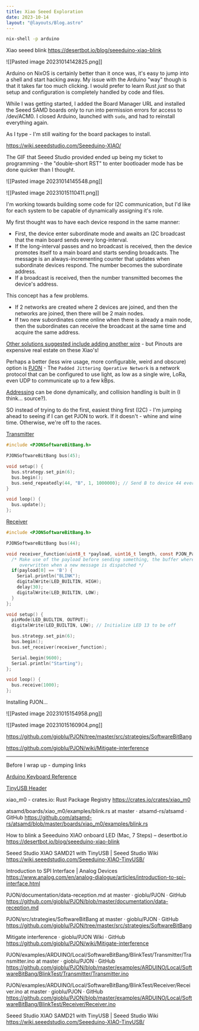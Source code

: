 ```yaml
---
title: Xiao Seeed Exploration
date: 2023-10-14
layout: "@layouts/Blog.astro"
---
```

```bash
nix-shell -p arduino
```

Xiao seeed blink https://desertbot.io/blog/seeeduino-xiao-blink

![[Pasted image 20231014142825.png]]

Arduino on NixOS is certainly better than it once was,
it's easy to jump into a shell and start hacking away.
My issue with the Arduino "way" though is that it takes far too much clicking.
I would prefer to learn Rust _just_ so that setup and configuration is completely handled by code and files.

While I was getting started, I added the Board Manager URL and installed the Seeed SAMD boards only to run into permission errors for access to /dev/ACM0. I closed Arduino, launched with `sudo`, and had to reinstall everything again.

As I type - I'm still waiting for the board packages to install.

https://wiki.seeedstudio.com/Seeeduino-XIAO/

The GIF that Seeed Studio provided ended up being my ticket to programming - the "double-short RST" to enter bootloader mode has be done quicker than I thought.

![[Pasted image 20231014145548.png]]

![[Pasted image 20231015110411.png]]

I'm working towards building some code for I2C communication, but I'd like for each system to be capable of dynamically assigning it's role.

My first thought was to have each device respond in the same manner:
- First, the device enter subordinate mode and awaits an I2C broadcast that the main board sends every long-interval.
- If the long-interval passes and no broadcast is received, then the device promotes itself to a main board and starts sending broadcasts. The message is an always-incrementing counter that updates when subordinate devices respond. The number becomes the subordinate address.
- If a broadcast is received, then the number transmitted becomes the device's address.

This concept has a few problems.
- If 2 networks are created where 2 devices are joined, and then the networks are joined, then there will be 2 main nodes.
- If two new subordinates come online when there is already a main node, then the subordinates can receive the broadcast at the same time and acquire the same address.

[Other solutions suggested include adding another wire](https://arduino.stackexchange.com/questions/67461/arduino-slave-with-2-masters-sharing-the-same-i2c-bus) - but Pinouts are expensive real estate on these Xiao's!

Perhaps a better (less wire usage, more configurable, weird and obscure) option is [PJON](https://github.com/gioblu/PJON) - The `Padded Jittering Operative Network` is a network protocol that can be configured to use light, as low as a single wire, LoRa, even UDP to communicate up to a few kBps.

[Addressing](https://github.com/gioblu/PJON/blob/master/documentation/addressing.md) can be done dynamically, and collision handling is built in (I think... source?).

SO instead of trying to do the first, easiest thing first (I2C) - I'm jumping ahead to seeing if I can get PJON to work. If it doesn't - whine and wine time. Otherwise, we're off to the races.

[Transmitter](https://github.com/gioblu/PJON/blob/master/examples/ARDUINO/Local/SoftwareBitBang/BlinkTest/Transmitter/Transmitter.ino)
```c
#include <PJONSoftwareBitBang.h>

PJONSoftwareBitBang bus(45);

void setup() {
  bus.strategy.set_pin(6);
  bus.begin();
  bus.send_repeatedly(44, "B", 1, 1000000); // Send B to device 44 every second
}

void loop() {
  bus.update();
};
```

[Receiver](https://github.com/gioblu/PJON/blob/master/examples/ARDUINO/Local/SoftwareBitBang/BlinkTest/Receiver/Receiver.ino)
```c
#include <PJONSoftwareBitBang.h>

PJONSoftwareBitBang bus(44);

void receiver_function(uint8_t *payload, uint16_t length, const PJON_Packet_Info &packet_info) {
  /* Make use of the payload before sending something, the buffer where payload points to is
     overwritten when a new message is dispatched */
  if(payload[0] == 'B') {
    Serial.println("BLINK");
    digitalWrite(LED_BUILTIN, HIGH);
    delay(30);
    digitalWrite(LED_BUILTIN, LOW);
  }
};

void setup() {
  pinMode(LED_BUILTIN, OUTPUT);
  digitalWrite(LED_BUILTIN, LOW); // Initialize LED 13 to be off

  bus.strategy.set_pin(6);
  bus.begin();
  bus.set_receiver(receiver_function);

  Serial.begin(9600);
  Serial.println("Starting");
};

void loop() {
  bus.receive(1000);
};
```

Installing PJON...

![[Pasted image 20231015154958.png]]


![[Pasted image 20231015160904.png]]


https://github.com/gioblu/PJON/tree/master/src/strategies/SoftwareBitBang

https://github.com/gioblu/PJON/wiki/Mitigate-interference

---

Before I wrap up - dumping links

[Arduino Keyboard Reference](https://www.arduino.cc/reference/en/language/functions/usb/keyboard/keyboardmodifiers/)

[TinyUSB Header](https://github.com/cyborg5/TinyUSB_Mouse_and_Keyboard/blob/master/TinyUSB_Mouse_and_Keyboard.h)


xiao_m0 - crates.io: Rust Package Registry
https://crates.io/crates/xiao_m0

atsamd/boards/xiao_m0/examples/blink.rs at master · atsamd-rs/atsamd · GitHub
https://github.com/atsamd-rs/atsamd/blob/master/boards/xiao_m0/examples/blink.rs

How to blink a Seeeduino XIAO onboard LED (Mac, 7 Steps) – desertbot.io
https://desertbot.io/blog/seeeduino-xiao-blink

Seeed Studio XIAO SAMD21 with TinyUSB | Seeed Studio Wiki
https://wiki.seeedstudio.com/Seeeduino-XIAO-TinyUSB/

Introduction to SPI Interface | Analog Devices
https://www.analog.com/en/analog-dialogue/articles/introduction-to-spi-interface.html

PJON/documentation/data-reception.md at master · gioblu/PJON · GitHub
https://github.com/gioblu/PJON/blob/master/documentation/data-reception.md

PJON/src/strategies/SoftwareBitBang at master · gioblu/PJON · GitHub
https://github.com/gioblu/PJON/tree/master/src/strategies/SoftwareBitBang

Mitigate interference · gioblu/PJON Wiki · GitHub
https://github.com/gioblu/PJON/wiki/Mitigate-interference

PJON/examples/ARDUINO/Local/SoftwareBitBang/BlinkTest/Transmitter/Transmitter.ino at master · gioblu/PJON · GitHub
https://github.com/gioblu/PJON/blob/master/examples/ARDUINO/Local/SoftwareBitBang/BlinkTest/Transmitter/Transmitter.ino

PJON/examples/ARDUINO/Local/SoftwareBitBang/BlinkTest/Receiver/Receiver.ino at master · gioblu/PJON · GitHub
https://github.com/gioblu/PJON/blob/master/examples/ARDUINO/Local/SoftwareBitBang/BlinkTest/Receiver/Receiver.ino

Seeed Studio XIAO SAMD21 with TinyUSB | Seeed Studio Wiki
https://wiki.seeedstudio.com/Seeeduino-XIAO-TinyUSB/

